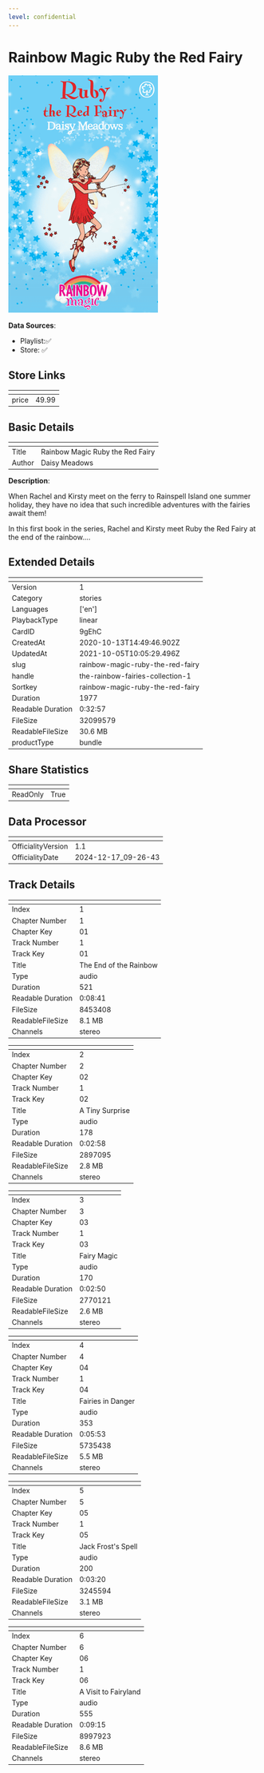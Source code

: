```yaml
---
level: confidential
---
```

# Rainbow Magic Ruby the Red Fairy

![card_[9gEhC].png](../../img/cards/card_[9gEhC].png)

**Data Sources**: 

- Playlist:✅
- Store: ✅


## Store Links

| <!-- --> | <!-- --> |
| - | - |
| price | 49.99 |


## Basic Details

| <!-- --> | <!-- --> |
| - | - |
| Title | Rainbow Magic Ruby the Red Fairy |
| Author | Daisy Meadows |

**Description**:

When Rachel and Kirsty meet on the ferry to Rainspell Island one summer holiday, they have no idea that such incredible adventures with the fairies await them!

In this first book in the series, Rachel and Kirsty meet Ruby the Red Fairy at the end of the rainbow....


## Extended Details

| <!-- --> | <!-- --> |
| - | - |
| Version | 1 |
| Category | stories |
| Languages | ['en'] |
| PlaybackType | linear |
| CardID | 9gEhC |
| CreatedAt | 2020-10-13T14:49:46.902Z |
| UpdatedAt | 2021-10-05T10:05:29.496Z |
| slug | rainbow-magic-ruby-the-red-fairy |
| handle | the-rainbow-fairies-collection-1 |
| Sortkey | rainbow-magic-ruby-the-red-fairy |
| Duration | 1977 |
| Readable Duration | 0:32:57 |
| FileSize | 32099579 |
| ReadableFileSize | 30.6 MB |
| productType | bundle |


## Share Statistics

| <!-- --> | <!-- --> |
| - | - |
| ReadOnly | True |


## Data Processor

| <!-- --> | <!-- --> |
| - | - |
| OfficialityVersion | 1.1
| OfficialityDate | 2024-12-17_09-26-43


## Track Details

| <!-- --> | <!-- --> |
| - | - |
| Index | 1 |
| Chapter Number | 1 |
| Chapter Key | 01 |
| Track Number | 1 |
| Track Key | 01 |
| Title | The End of the Rainbow |
| Type | audio |
| Duration | 521 |
| Readable Duration | 0:08:41 |
| FileSize | 8453408 |
| ReadableFileSize | 8.1 MB |
| Channels | stereo |

| <!-- --> | <!-- --> |
| - | - |
| Index | 2 |
| Chapter Number | 2 |
| Chapter Key | 02 |
| Track Number | 1 |
| Track Key | 02 |
| Title | A Tiny Surprise |
| Type | audio |
| Duration | 178 |
| Readable Duration | 0:02:58 |
| FileSize | 2897095 |
| ReadableFileSize | 2.8 MB |
| Channels | stereo |

| <!-- --> | <!-- --> |
| - | - |
| Index | 3 |
| Chapter Number | 3 |
| Chapter Key | 03 |
| Track Number | 1 |
| Track Key | 03 |
| Title | Fairy Magic |
| Type | audio |
| Duration | 170 |
| Readable Duration | 0:02:50 |
| FileSize | 2770121 |
| ReadableFileSize | 2.6 MB |
| Channels | stereo |

| <!-- --> | <!-- --> |
| - | - |
| Index | 4 |
| Chapter Number | 4 |
| Chapter Key | 04 |
| Track Number | 1 |
| Track Key | 04 |
| Title | Fairies in Danger |
| Type | audio |
| Duration | 353 |
| Readable Duration | 0:05:53 |
| FileSize | 5735438 |
| ReadableFileSize | 5.5 MB |
| Channels | stereo |

| <!-- --> | <!-- --> |
| - | - |
| Index | 5 |
| Chapter Number | 5 |
| Chapter Key | 05 |
| Track Number | 1 |
| Track Key | 05 |
| Title | Jack Frost's Spell |
| Type | audio |
| Duration | 200 |
| Readable Duration | 0:03:20 |
| FileSize | 3245594 |
| ReadableFileSize | 3.1 MB |
| Channels | stereo |

| <!-- --> | <!-- --> |
| - | - |
| Index | 6 |
| Chapter Number | 6 |
| Chapter Key | 06 |
| Track Number | 1 |
| Track Key | 06 |
| Title | A Visit to Fairyland |
| Type | audio |
| Duration | 555 |
| Readable Duration | 0:09:15 |
| FileSize | 8997923 |
| ReadableFileSize | 8.6 MB |
| Channels | stereo |

